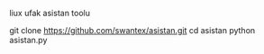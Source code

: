 liux ufak asistan toolu 

git clone https://github.com/swantex/asistan.git
cd asistan
python asistan.py
